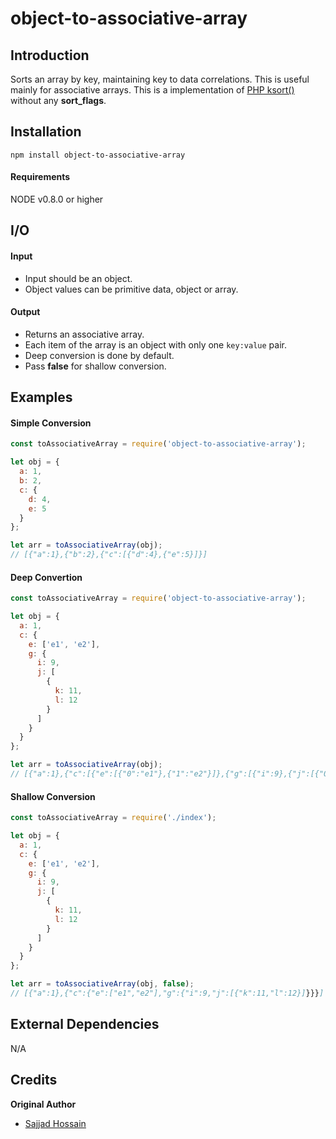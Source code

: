 # object-to-associative-array

## Introduction


Sorts an array by key, maintaining key to data correlations. This is useful mainly for associative arrays.
This is a implementation of [PHP ksort()](http://php.net/manual/en/function.ksort.php) without any **sort_flags**.

## Installation

```npm install object-to-associative-array```

#### Requirements
NODE v0.8.0 or higher

## I/O

#### Input
- Input should be an object.
- Object values can be primitive data, object or array.
#### Output
- Returns an associative array.
- Each item of the array is an object with only one `key:value` pair.
- Deep conversion is done by default.
- Pass **false** for shallow conversion.

## Examples

#### Simple Conversion
```javascript
const toAssociativeArray = require('object-to-associative-array');

let obj = {
  a: 1,
  b: 2,
  c: {
    d: 4,
    e: 5
  }
};

let arr = toAssociativeArray(obj);
// [{"a":1},{"b":2},{"c":[{"d":4},{"e":5}]}]
```

#### Deep Convertion
```javascript
const toAssociativeArray = require('object-to-associative-array');

let obj = {
  a: 1,
  c: {
    e: ['e1', 'e2'],
    g: {
      i: 9,
      j: [
        {
          k: 11,
          l: 12
        }
      ]
    }
  }
};

let arr = toAssociativeArray(obj);
// [{"a":1},{"c":[{"e":[{"0":"e1"},{"1":"e2"}]},{"g":[{"i":9},{"j":[{"0":[{"k":11},{"l":12}]}]}]}]}]
```

#### Shallow Conversion
```javascript
const toAssociativeArray = require('./index');

let obj = {
  a: 1,
  c: {
    e: ['e1', 'e2'],
    g: {
      i: 9,
      j: [
        {
          k: 11,
          l: 12
        }
      ]
    }
  }
};

let arr = toAssociativeArray(obj, false);
// [{"a":1},{"c":{"e":["e1","e2"],"g":{"i":9,"j":[{"k":11,"l":12}]}}}]
```

## External Dependencies
N/A

## Credits

**Original Author**

* [Sajjad Hossain](https://github.com/Halum)
